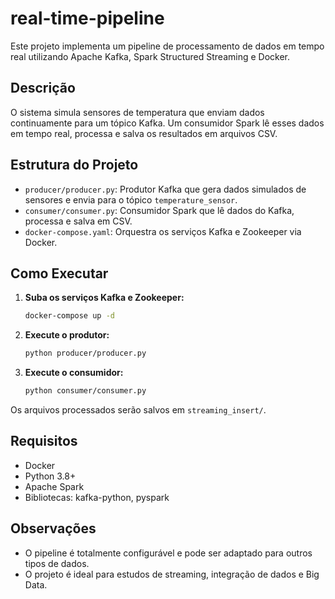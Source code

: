 # real-time-pipeline

Este projeto implementa um pipeline de processamento de dados em tempo real utilizando Apache Kafka, Spark Structured Streaming e Docker.

## Descrição

O sistema simula sensores de temperatura que enviam dados continuamente para um tópico Kafka. Um consumidor Spark lê esses dados em tempo real, processa e salva os resultados em arquivos CSV.

## Estrutura do Projeto

- `producer/producer.py`: Produtor Kafka que gera dados simulados de sensores e envia para o tópico `temperature_sensor`.
- `consumer/consumer.py`: Consumidor Spark que lê dados do Kafka, processa e salva em CSV.
- `docker-compose.yaml`: Orquestra os serviços Kafka e Zookeeper via Docker.

## Como Executar

1. **Suba os serviços Kafka e Zookeeper:**
   ```bash
   docker-compose up -d
   ```
2. **Execute o produtor:**
   ```bash
   python producer/producer.py
   ```
3. **Execute o consumidor:**
   ```bash
   python consumer/consumer.py
   ```

Os arquivos processados serão salvos em `streaming_insert/`.

## Requisitos
- Docker
- Python 3.8+
- Apache Spark
- Bibliotecas: kafka-python, pyspark

## Observações
- O pipeline é totalmente configurável e pode ser adaptado para outros tipos de dados.
- O projeto é ideal para estudos de streaming, integração de dados e Big Data.


